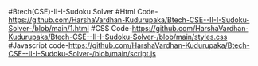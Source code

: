 #Btech(CSE)-II-I-Sudoku Solver
#Html Code-https://github.com/HarshaVardhan-Kudurupaka/Btech-CSE--II-I-Sudoku-Solver-/blob/main/1.html
#CSS Code-https://github.com/HarshaVardhan-Kudurupaka/Btech-CSE--II-I-Sudoku-Solver-/blob/main/styles.css
#Javascript code-https://github.com/HarshaVardhan-Kudurupaka/Btech-CSE--II-I-Sudoku-Solver-/blob/main/script.js
